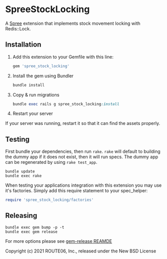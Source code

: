# SpreeStockLocking

A [Spree](https://github.com/spree/spree) extension that implements stock movement locking with Redis::Lock.

## Installation

1. Add this extension to your Gemfile with this line:

    ```ruby
    gem 'spree_stock_locking'
    ```

2. Install the gem using Bundler

    ```ruby
    bundle install
    ```

3. Copy & run migrations

    ```ruby
    bundle exec rails g spree_stock_locking:install
    ```

4. Restart your server

  If your server was running, restart it so that it can find the assets properly.

## Testing

First bundle your dependencies, then run `rake`. `rake` will default to building the dummy app if it does not exist, then it will run specs. The dummy app can be regenerated by using `rake test_app`.

```shell
bundle update
bundle exec rake
```

When testing your applications integration with this extension you may use it's factories.
Simply add this require statement to your spec_helper:

```ruby
require 'spree_stock_locking/factories'
```

## Releasing

```shell
bundle exec gem bump -p -t
bundle exec gem release
```

For more options please see [gem-release REAMDE](https://github.com/svenfuchs/gem-release)

Copyright (c) 2021 ROUTE06, Inc., released under the New BSD License
